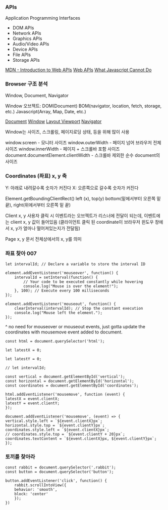 ### APIs
Application Programming Interfaces
- DOM APIs
- Network APIs
- Graphics APIs
- Audio/Video APIs
- Device APIs
- File APIs
- Storage APIs

[MDN - Introduction to Web APIs](https://developer.mozilla.org/en-US/docs/Learn_web_development/Extensions/Client-side_APIs/Introduction)
[Web APIs](https://developer.mozilla.org/en-US/docs/Web/API)
[What Javascript Cannot Do](https://www.thoughtco.com/what-javascript-cannot-do-2037666)

### Browser 구조 분석
Window, Document, Navigator

Window 오브젝트: DOM(Document)
BOM(navigator, location, fetch, storage, etc.)
Javascript(Array, Map, Date, etc.)

[Document](https://developer.mozilla.org/en-US/docs/Web/API/Document)
[Window](https://developer.mozilla.org/en-US/docs/Web/API/Window)
[Layout Viewport](https://developer.mozilla.org/en-US/docs/Glossary/Layout_viewport)
[Navigator](https://developer.mozilla.org/en-US/docs/Web/API/Navigator)

Window는 사이즈, 스크롤링, 페이지로딩 상태, 등을 위해 많이 사용

window.screen - 모니터 사이즈
window.outerWidth - 페이지 넘어 브라우저 전체 사이즈
window.innerWidth - 페이지 + 스크롤바 포함 사이즈
document.documentElement.clientWidth - 스크롤바 제외한 순수 document의 사이즈

### Coordinates (좌표) x, y 축
Y: 아래로 내려갈수록 숫자가 커진다
X: 오른쪽으로 갈수록 숫자가 커진다

Element.getBoundingClientRect()
left (x), top(y)
 bottom(밑에서부터 오른쪽 밑 끝), right(위에서부터 오른쪽 밑 끝)

Client x, y 
사용자 클릭 시 이벤트라는 오브젝트가 리스너에 전달이 되는데, 
이벤트에는 client x, y 값이 들어있음 (클라이언트 클릭 된 coordinate이 브라우저 윈도우 창에서 x, y가 얼마나 떨어져있는지가 전달됨)

Page x, y
문서 전체상에서의 x, y를 의미

### 좌표 찾아 007

    let intervalId; // Declare a variable to store the interval ID

    element.addEventListener('mouseover', function() {
        intervalId = setInterval(function() {
            // Your code to be executed constantly while hovering
            console.log("Mouse is over the element!");
        }, 100); // Execute every 100 milliseconds
    });

    element.addEventListener('mouseout', function() {
        clearInterval(intervalId); // Stop the constant execution
        console.log("Mouse left the element.");
    });

^ no need for mouseover or mouseout events, just gotta update the coordinates with mousemove event added to document. 

```
const html = document.querySelector('html');

let latestX = 0;

let latestY = 0;

// let intervalId;

const vertical = document.getElementById('vertical');
const horizontal = document.getElementById('horizontal');
const coordinates = document.getElementById('coordinates');

html.addEventListener('mousemove', function (event) {
latestX = event.clientX;
latestY = event.clientY;
});

document.addEventListener('mousemove', (event) => {
vertical.style.left = `${event.clientX}px`;
horizontal.style.top = `${event.clientY}px`;
coordinates.style.left = `${event.clientX}px`;
// coordinates.style.top = `${event.clientY + 20}px`;
coordinates.textContent = `${event.clientX}px, ${event.clientY}px`;
});
```

### 토끼를 찾아라
```
const rabbit = document.querySelector('.rabbit');
const button = document.querySelector('button');

button.addEventListener('click', function() {
	rabbit.scrollIntoView({
	behavior: 'smooth',
	block: 'center'
	});
})

```